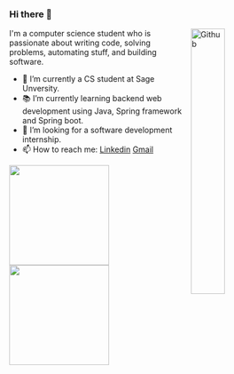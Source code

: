 ### Hi there 👋

<img width="35%" align="right" alt="Github" src="https://user-images.githubusercontent.com/48678280/88862734-4903af80-d201-11ea-968b-9c939d88a37c.gif" />

I'm a computer science student who is passionate about writing code, solving problems, automating stuff, and building software.

- 🔭 I’m currently a CS student at Sage Unversity.
- 📚 I’m currently learning  backend web development using Java, Spring framework and Spring boot.
- 👯 I’m looking for a software development internship. 
- 📫 How to reach me: [Linkedin](https://www.linkedin.com/in/priyanshugour70) [Gmail](mailto:priyanshugournotes1@gmail.com)

<a href="https://github.com/priyanshugour70">
  <img height="180em" src="https://github-readme-stats.vercel.app/api?username=priyanshugour70&theme=buefy&show_icons=true" />
  <img height="180em" src="https://github-readme-stats.vercel.app/api/top-langs/?username=priyanshugour70&theme=buefy&layout=compact" />
</a>
